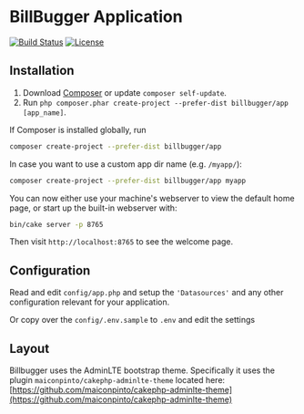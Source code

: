 # BillBugger Application

[![Build Status](https://img.shields.io/travis/billbugger/app/master.svg?style=flat-square)](https://travis-ci.org/billbugger/app)
[![License](https://img.shields.io/packagist/l/billbugger/app.svg?style=flat-square)](https://packagist.org/packages/billbugger/app)


## Installation

1. Download [Composer](https://getcomposer.org/doc/00-intro.md) or update `composer self-update`.
2. Run `php composer.phar create-project --prefer-dist billbugger/app [app_name]`.

If Composer is installed globally, run

```bash
composer create-project --prefer-dist billbugger/app
```

In case you want to use a custom app dir name (e.g. `/myapp/`):

```bash
composer create-project --prefer-dist billbugger/app myapp
```

You can now either use your machine's webserver to view the default home page, or start
up the built-in webserver with:

```bash
bin/cake server -p 8765
```

Then visit `http://localhost:8765` to see the welcome page.


## Configuration

Read and edit `config/app.php` and setup the `'Datasources'` and any other
configuration relevant for your application.

Or copy over the `config/.env.sample` to `.env` and edit the settings

## Layout

Billbugger uses the AdminLTE bootstrap theme. Specifically it uses the plugin `maiconpinto/cakephp-adminlte-theme` located here: [https://github.com/maiconpinto/cakephp-adminlte-theme](https://github.com/maiconpinto/cakephp-adminlte-theme)
